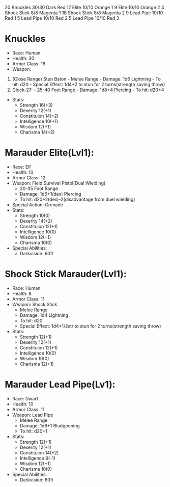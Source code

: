20 Knuckles 30/30 Dark Red
17 Elite 10/10 Orange 1
9 Elite 10/10 Orange 2
4 Shock Stick 8/8 Magenta 1 
18 Shock Stick 8/8 Magenta 2
9 Lead Pipe 10/10 Red 1
5 Lead Pipe 10/10 Red 2
5 Lead Pipe 10/10 Red 3

# Knuckles
 * Race: Human
 * Health: 30
 * Armor Class: 16
 * Weapon: 
  1. (Close Range) Stun Baton
    - Melee Range
    - Damage: 1d6 Lightning
    - To hit: d20
    - Special Effect: 1d4+2 to stun for 2 turns(strength saving throw)
  2. Glock-27:
    - 25-40 Foot Range
    - Damage: 1d8+4 Piercing
    - To hit: d20+4
 * Stats:
    - Strength 16(+3)
    - Dexerity 12(+1)
    - Constituion 14(+2)
    - Intelligence 10(+1)
    - Wisdom 12(+1)
    - Charisma 14(+2)
# Marauder Elite(Lvl1):

 * Race: Elf
 * Health: 10
 * Armor Class: 12
 * Weapon: Field Survival Pistol(Dual Wielding)
    - 20-35 Foot Range
    - Damage: 1d6+1(dex) Piercing
    - To hit: d20+2(dex)-2(disadvantage from duel wielding)
 * Special Action: Grenade
 * Stats:
    - Strength 10(0)
    - Dexerity 14(+2)
    - Constituion 12(+1)
    - Intelligence 10(0)
    - Wisdom 12(+1)
    - Charisma 10(0)
 * Special Abilities:
    - Darkvision: 60ft
# Shock Stick Marauder(Lvl1):

 * Race: Human
 * Health: 8
 * Armor Class: 11
 * Weapon: Shock Stick
    - Melee Range
    - Damage: 1d4 Lightning
    - To hit: d20
    - Special Effect: 1d4+1/2str to stun for 2 turns(strength saving throw)
 * Stats:
    - Strength 12(+1)
    - Dexerity 12(+1)
    - Constituion 12(+1)
    - Intelligence 10(0)
    - Wisdom 10(0)
    - Charisma 12(+1)
# Marauder Lead Pipe(Lv1):

 * Race: Dwarf
 * Health: 10
 * Armor Class: 11
  * Weapon: Lead Pipe
    - Melee Range
    - Damage: 1d6+1 Bludgeoning
    - To hit: d20+1
 * Stats:
    - Strength 12(+1)
    - Dexerity 12(+1)
    - Constituion 14(+2)
    - Intelligence 8(-1)
    - Wisdom 12(+1)
    - Charisma 10(0)
 * Special Abilities:
    - Darkvision: 60ft